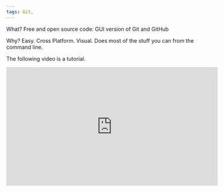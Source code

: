 ```yaml
---
tags: Git,  
---
```


What? Free and open source code: GUI version of Git and GitHub

Why? Easy. Cross Platform. Visual. Does most of the stuff you can from the command line. 

The following video is a tutorial. 


<iframe width="560" height="315" src="https://www.youtube.com/embed/RiAeNSFjjLc" title="YouTube video player" frameborder="0" allow="accelerometer; autoplay; clipboard-write; encrypted-media; gyroscope; picture-in-picture; web-share" allowfullscreen></iframe>



